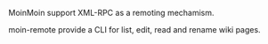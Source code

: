 MoinMoin support XML-RPC as a remoting mechamism.

moin-remote provide a CLI for list, edit, read and rename wiki pages.